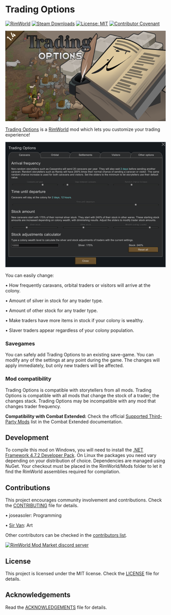 Trading Options
===

[![RimWorld](https://img.shields.io/badge/RimWorld-1.4-informational)](https://rimworldgame.com/) [![Steam Downloads](https://img.shields.io/steam/downloads/2876541977)](https://steamcommunity.com/sharedfiles/filedetails/?id=2813426619) [![License: MIT](https://img.shields.io/badge/License-MIT-yellow.svg)](https://opensource.org/licenses/MIT) [![Contributor Covenant](https://img.shields.io/badge/Contributor%20Covenant-2.1-4baaaa.svg)](CODE_OF_CONDUCT.md)

![Mod preview](About/Preview.png)

[Trading Options](https://steamcommunity.com/sharedfiles/filedetails/?id=2876541977) is a [RimWorld](https://rimworldgame.com/) mod which lets you customize your trading experience!

![Mod settings image](Preview/ui.png?raw=true)

You can easily change:

• How frequently caravans, orbital traders or visitors will arrive at the colony.

• Amount of silver in stock for any trader type.

• Amount of other stock for any trader type.

• Make traders have more items in stock if your colony is wealthy.

• Slaver traders appear regardless of your colony population.

### Savegames

You can safely add Trading Options to an existing save-game. You can modify any of the settings at any point during the game. The changes will apply immediately, but only new traders will be affected.

### Mod compatibility

Trading Options is compatible with storytellers from all mods. Trading Options is compatible with all mods that change the stock of a trader; the changes stack. Trading Options may be incompatible with any mod that changes trader frequency.

**Compatibility with Combat Extended:** Check the official [Supported Third-Party Mods](url=https://github.com/CombatExtended-Continued/CombatExtended/blob/Development/SupportedThirdPartyMods.md) list in the Combat Extended documentation.

Development
---

To compile this mod on Windows, you will need to install the [.NET Framework 4.7.2 Developer Pack](https://dotnet.microsoft.com/en-us/download/dotnet-framework/net472). On Linux the packages you need vary depending on your distribution of choice. Dependencies are managed using NuGet. Your checkout must be placed in the RimWorld/Mods folder to let it find the RimWorld assemblies required for compilation.

Contributions
---

This project encourages community involvement and contributions. Check the [CONTRIBUTING](CONTRIBUTING.md) file for details.

• joseasoler: Programming

• [Sir Van](https://steamcommunity.com/id/UnVan/myworkshopfiles/?appid=294100): Art

Other contributors can be checked in the [contributors list](https://github.com/joseasoler/trading-options/graphs/contributors).

[![RimWorld Mod Market discord server](https://i.imgur.com/cfoFEMA.png)](url=https://discord.gg/7befJWr9xS)

License
---

This project is licensed under the MIT license. Check the [LICENSE](LICENSE) file for details.

Acknowledgements
---

Read the [ACKNOWLEDGEMENTS](ACKNOWLEDGEMENTS.md) file for details.
